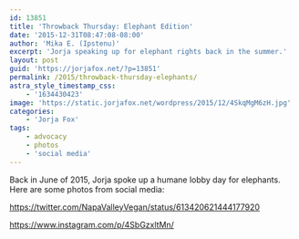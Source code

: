 ```yaml
---
id: 13851
title: 'Throwback Thursday: Elephant Edition'
date: '2015-12-31T08:47:08-08:00'
author: 'Mika E. (Ipstenu)'
excerpt: 'Jorja speaking up for elephant rights back in the summer.'
layout: post
guid: 'https://jorjafox.net/?p=13851'
permalink: /2015/throwback-thursday-elephants/
astra_style_timestamp_css:
    - '1634430423'
image: 'https://static.jorjafox.net/wordpress/2015/12/4SkqMgM6zH.jpg'
categories:
    - 'Jorja Fox'
tags:
    - advocacy
    - photos
    - 'social media'
---
```


Back in June of 2015, Jorja spoke up a humane lobby day for elephants. Here are some photos from social media:

https://twitter.com/NapaValleyVegan/status/613420621444177920

https://www.instagram.com/p/4SbGzxltMn/
